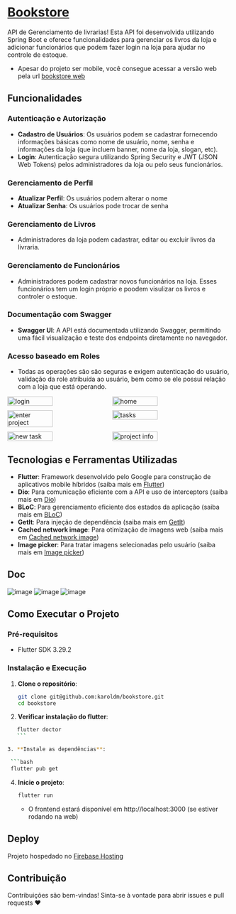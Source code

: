 # [Bookstore](https://console.firebase.google.com/u/0/project/bookstore-636f3/hosting/sites/bookstore-636f3)

API de Gerenciamento de livrarias! Esta API foi desenvolvida utilizando Spring Boot e oferece funcionalidades para gerenciar os livros da loja e adicionar funcionários que podem fazer login na loja para ajudar no controle de estoque.

- Apesar do projeto ser mobile, você consegue acessar a versão web pela url [bookstore web](https://console.firebase.google.com/u/0/project/bookstore-636f3/hosting/sites/bookstore-636f3)

## Funcionalidades

### Autenticação e Autorização
- **Cadastro de Usuários**: Os usuários podem se cadastrar fornecendo informações básicas como nome de usuário, nome, senha e informações da loja (que incluem banner, nome da loja, slogan, etc).
- **Login**: Autenticação segura utilizando Spring Security e JWT (JSON Web Tokens) pelos administradores da loja ou pelo seus funcionários.

### Gerenciamento de Perfil
- **Atualizar Perfil**: Os usuários podem alterar o nome
- **Atualizar Senha**: Os usuários pode trocar de senha

### Gerenciamento de Livros
- Administradores da loja podem cadastrar, editar ou excluir livros da livraria.

### Gerenciamento de Funcionários
- Administradores podem cadastrar novos funcionários na loja. Esses funcionários tem um login próprio e poodem visulizar os livros e controler o estoque.

### Documentação com Swagger
- **Swagger UI**: A API está documentada utilizando Swagger, permitindo uma fácil visualização e teste dos endpoints diretamente no navegador.

### Acesso baseado em Roles
- Todas as operações são são seguras e exigem autenticação do usuário, validação da role atribuída ao usuário, bem como se ele possui relação com a loja que está operando.

<div style="display: flex; flex-wrap: wrap; gap: 10px;">
  <img src="/assets/image1.png" alt="login" width="45%">
  <img src="/assets/image2.png" alt="home" width="45%">
  <img src="/assets/image3.png" alt="enter project" width="45%">
  <img src="/assets/image4.png" alt="tasks" width="45%">
  <img src="/assets/image5.png" alt="new task" width="45%">
  <img src="/assets/image6.png" alt="project info" width="45%">
</div>

## Tecnologias e Ferramentas Utilizadas

- **Flutter**: Framework desenvolvido pelo Google para construção de aplicativos mobile híbridos (saiba mais em [Flutter](https://flutter.dev/))
- **Dio**: Para comunicação eficiente com a API e uso de interceptors (saiba mais em [Dio](https://pub.dev/packages/dio))
- **BLoC**: Para gerenciamento eficiente dos estados da aplicação (saiba mais em [BLoC](https://pub.dev/packages/flutter_bloc))
- **GetIt**: Para injeção de dependência (saiba mais em [GetIt](https://pub.dev/packages/get_it))
- **Cached network image**: Para otimização de imagens web (saiba mais em [Cached network image](https://pub.dev/packages/cached_network_image))
- **Image picker**: Para tratar imagens selecionadas pelo usuário (saiba mais em [Image picker](https://pub.dev/packages/image_picker))

## Doc
![image](https://github.com/user-attachments/assets/c532349b-b33c-45ec-a83e-8dfa1d07fed7)
![image](https://github.com/user-attachments/assets/5f4d7ae0-4819-4302-a859-719762601161)
![image](https://github.com/user-attachments/assets/73d9e983-76ff-48ab-b81f-4ab3a5eccd35)

## Como Executar o Projeto

### Pré-requisitos

- Flutter SDK 3.29.2

### Instalação e Execução

1. **Clone o repositório**:

   ```bash
   git clone git@github.com:karoldm/bookstore.git
   cd bookstore
   ```
   
2. **Verificar instalação do flutter**:

  ```bash
     flutter doctor
     ```

3. **Instale as dependências**:

   ```bash
   flutter pub get
   ```

4. **Inicie o projeto**:
   
   ```bash
   flutter run
   ```
   - O frontend estará disponível em http://localhost:3000 (se estiver rodando na web)


## Deploy

Projeto hospedado no [Firebase Hosting](https://firebase.google.com/docs/hosting?hl=pt-br)

## Contribuição

Contribuições são bem-vindas! Sinta-se à vontade para abrir issues e pull requests ❤️
